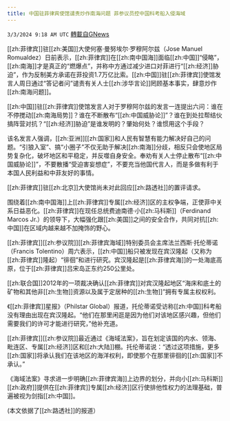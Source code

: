 ```yaml
---
title: 中国驻菲律宾使馆谴责炒作南海问题 菲参议员控中国科考船入侵海域
---
```

`3/3/2024 9:18 AM UTC` [轉載自GNews](https://gnews.org/articles/2360662)

[[zh:菲律宾]]驻[[zh:美国]]大使何塞·曼努埃尔·罗穆阿尔兹（Jose Manuel Romualdez）日前表示，[[zh:菲律宾]]在[[zh:南中国海]]面临[[zh:中国]]“侵略”，[[zh:南海]]才是真正的“燃爆点”，并称中方通过减少进口对菲进行“[[zh:经济]]胁迫”，作为反制美方承诺在菲投资1.7万亿比索。[[zh:中国]]驻[[zh:菲律宾]]使馆发言人周日通过“答记者问”谴责有关人士[[zh:涉华言论]]罔顾基本事实，肆意炒作[[zh:南海问题]]。

[[zh:中国]]驻[[zh:菲律宾]]使馆发言人对于罗穆阿尔兹的发言一连提出六问：谁在不停搅动[[zh:南海局势]]？谁在不断散布“[[zh:中国威胁论]]”？谁在到处拉帮结伙搞阵营对抗？“[[zh:经济]]胁迫”是谁发明的？肇始何处？谁惯用这个手段？

该名发言人强调，[[zh:亚洲]][[zh:国家]]和人民有智慧有能力解决好自己的问题。“引狼入室”、搞“小圈子”不仅无助于解决[[zh:南海]]分歧，相反只会使地区局势复杂化，破坏地区和平稳定，并反噬自身安全。奉劝有关人士停止散布“[[zh:中国威胁论]]”，不要散播“受迫害妄想症”，不要充当他国代言人，而是多做有利于本国人民利益和中菲友好的事情。

[[zh:菲律宾]]驻[[zh:北京]]大使馆尚未对此回应[[zh:路透社]]的置评请求。

围绕着[[zh:南中国海]]上[[zh:菲律宾]]专属[[zh:经济]]区的主权争端，正使菲中关系日益恶化。[[zh:菲律宾]]在现任总统费迪南德·小[[zh:马科斯]]（Ferdinand Marcos Jr.）的领导下，大幅强化跟[[zh:美国]]之间的安全合作，共同对抗[[zh:中国]]在区域内越来越不加掩饰的野心。

[[zh:菲律宾]][[zh:参议院]][[zh:菲律宾海域]]特别委员会主席法兰西斯·托伦蒂诺（Francis Tolentino）周六表示，[[zh:中国]]船只被发现在宾汉隆起（又称为[[zh:菲律宾]]隆起）“徘徊”和进行研究。宾汉隆起是[[zh:菲律宾海]]的一处海底高原，位于[[zh:菲律宾]]吕宋岛正东约250公里处。

[[zh:联合国]]2012年的一项裁决确认[[zh:菲律宾]]对宾汉隆起地区“海床和底土的矿物和其他非[[zh:生物]]资源以及属于定居种的[[zh:生物]]”拥有专属主权权利。

《[[zh:菲律宾]]星报》（Philstar Global）报道，托伦蒂诺受访称[[zh:中国]]科考船没有理由出现在宾汉隆起。“他们在那里闲逛是因为他们对该地区感兴趣，但他们需要我们的许可才能进行研究，”他补充道。

[[zh:菲律宾]][[zh:参议院]]最近通过《海域法案》，旨在划定该国的内水、领海、毗连区、专属[[zh:经济]]区和[[zh:大陆]]棚。托伦蒂诺说：“透过这项措施，更多[[zh:国家]]将承认我们在该地区的海洋权利，即使那个在那里徘徊的[[zh:国家]]不承认。”

《海域法案》寻求进一步明确[[zh:菲律宾海]]上边界的划分，并向小[[zh:马科斯]][[zh:政府]]提供在[[zh:菲律宾]]专属[[zh:经济]]区行使排他性权力的法理基础，普遍被视为剑指[[zh:中国]]。

(本文依据了[[zh:路透社]]的报道）
